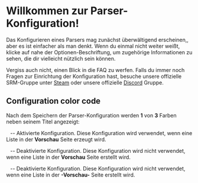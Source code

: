 # Willkommen zur Parser-Konfiguration!

Das Konfigurieren eines Parsers mag zunächst überwältigend erscheinen,, aber es ist einfacher als man denkt. Wenn du einmal nicht weiter weißt, klicke auf <span class="infoIcon" style="top: 0.15em;"></span> nahe der Optionen-Beschriftung, um zugehörige Informationen zu sehen, die dir vielleicht nützlich sein können.

Vergiss auch nicht, einen Blick in die FAQ zu werfen. Falls du immer noch Fragen zur Einrichtung der Konfiguration hast, besuche unsere offizielle SRM-Gruppe unter [Steam](http://steamcommunity.com/groups/steamrommanager) oder unsere offizielle [Discord](https://discord.gg/bnSVJrz) Gruppe.

## Configuration color code

Nach dem Speichern der Parser-Konfiguration werden **1** von **3** Farben neben seinem Titel angezeigt:

<span style="margin-bottom: 0.05em;display: inline-block;border-radius: 50%;width: 0.5em;height: 0.5em;background-color: var(--color-nav-link-enabled)"></span> -- Aktivierte Konfiguration. Diese Konfiguration wird verwendet, wenn eine Liste in der **Vorschau** Seite erzeugt wird.

<span style="margin-bottom: 0.05em;display: inline-block;border-radius: 50%;width: 0.5em;height: 0.5em;background-color: var(--color-nav-link-unsaved)"></span> -- Deaktivierte Konfiguration. Diese Konfiguration wird nicht verwendet, wenn eine Liste in der **Vorschau** Seite erstellt wird.

<span style="margin-bottom: 0.05em;display: inline-block;border-radius: 50%;width: 0.5em;height: 0.5em;background-color: var(--color-nav-link-disabled)"></span> -- Deaktivierte Konfiguration. Diese Konfiguration wird nicht verwendet, wenn eine Liste in der **-Vorschau-** Seite erstellt wird.

